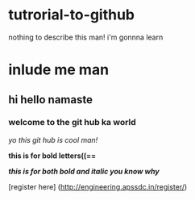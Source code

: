 # tutrorial-to-github
nothing to describe this man! i'm gonnna learn
# inlude me man
## hi hello namaste 
### welcome to the git hub ka world
*yo this git hub is cool man!* 

**this is for bold letters((==**




***this is for both bold and italic
you know why***

[register here] (http://engineering.apssdc.in/register/)
